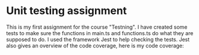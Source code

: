 # Unit testing assignment

This is my first assignment for the course "Testning". I have created some tests to make sure the functions in main.ts and functions.ts do what they are supposed to do. I used the framework Jest to help checking the tests. Jest also gives an overview of the code coverage, here is my code coverage:
